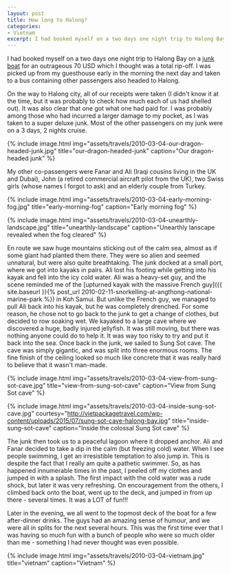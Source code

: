 ```yaml
---
layout: post
title: How long to Halong?
categories:
- Vietnam
excerpt: I had booked myself on a two days one night trip to Halong Bay on a junk boat for an outrageous 70 USD which I thought was a total rip-off.
---
```


I had booked myself on a two days one night trip to Halong Bay on a [junk
boat](https://en.wikipedia.org/wiki/Junk_(ship)) for an outrageous 70 USD which
I thought was a total rip-off. I was picked up from my guesthouse early in the
morning the next day and taken to a bus containing other passengers also headed
to Halong.

On the way to Halong city, all of our receipts were taken (I didn't know it at
the time, but it was probably to check how much each of us had shelled out). It
was also clear that one got what one had paid for. I was probably among those
who had incurred a larger damage to my pocket, as I was taken to a super deluxe
junk. Most of the other passengers on my junk were on a 3 days, 2 nights cruise.

{% include image.html
    img="assets/travels/2010-03-04-our-dragon-headed-junk.jpg"
    title="our-dragon-headed-junk"
    caption="Our dragon-headed junk" %}

My other co-passengers were Fanar and Ali (Iraqi cousins living in the UK and
Dubai), John (a retired commercial aircraft pilot from the UK), two Swiss girls
(whose names I forgot to ask) and an elderly couple from Turkey.

{% include image.html
    img="assets/travels/2010-03-04-early-morning-fog.jpg"
    title="early-morning-fog"
    caption="Early morning fog" %}

{% include image.html
    img="assets/travels/2010-03-04-unearthly-landscape.jpg"
    title="unearthly-landscape"
    caption="Unearthly lanscape revealed when the fog cleared" %}

En route we saw huge mountains sticking out of the calm sea, almost as if some
giant had planted them there. They were so alien and seemed unnatural, but were
also quite breathtaking. The junk docked at a small port, where we got into
kayaks in pairs. Ali lost his footing while getting into his kayak and fell into
the icy cold water. Ali was a heavy-set guy, and the scene reminded me of the
[upturned kayak with the massive French guy]({{ site.baseurl }}{% post_url
2010-02-11-snorkelling-at-angthong-national-marine-park %}) in Koh Samui. But
unlike the French guy, we managed to pull Ali back into his kayak, but he was
completely drenched. For some reason, he chose not to go back to the junk to get
a change of clothes, but decided to row soaking wet. We kayaked to a large cave
where we discovered a huge, badly injured jellyfish. It was still moving, but
there was nothing anyone could do to help it. It was way too risky to try and
put it back into the sea. Once back in the junk, we sailed to Sung Sot cave. The
cave was simply gigantic, and was split into three enormous rooms. The fine
finish of the ceiling looked so much like concrete that it was really hard to
believe that it wasn't man-made.

{% include image.html
    img="assets/travels/2010-03-04-view-from-sung-sot-cave.jpg"
    title="view-from-sung-sot-cave"
    caption="View from Sung Sot cave" %}

{% include image.html
    img="assets/travels/2010-03-04-inside-sung-sot-cave.jpg"
    courtesy="http://vietpackagetravel.com/wp-content/uploads/2015/07/sung-sot-cave-halong-bay.jpg"
    title="inside-sung-sot-cave"
    caption="Inside the colossal Sung Sot cave" %}

The junk then took us to a peaceful lagoon where it dropped anchor. Ali and
Fanar decided to take a dip in the calm (but freezing cold) water. When I see
people swimming, I get an irresistible temptation to also jump in. This is
despite the fact that I really am quite a pathetic swimmer. So, as has happened
innumerable times in the past, I peeled off my clothes and jumped in with a
splash. The first impact with the cold water was a rude shock, but later it was
very refreshing. On encouragement from the others, I climbed back onto the boat,
went up to the deck, and jumped in from up there - several times. It was a LOT
of fun!!!

Later in the evening, we all went to the topmost deck of the boat for a few
after-dinner drinks. The guys had an amazing sense of humour, and we were all in
splits for the next several hours. This was the first time ever that I was
having so much fun with a bunch of people who were so much older than me -
something I had never thought was even possible.

{% include image.html
    img="assets/travels/2010-03-04-vietnam.jpg"
    title="vietnam"
    caption="Vietnam" %}

